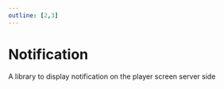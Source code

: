 ```yaml
---
outline: [2,3]
---
```

# Notification

A library to display notification on the player screen server side

<!--@include: ./autodoc/autodoc_server_functions.md-->